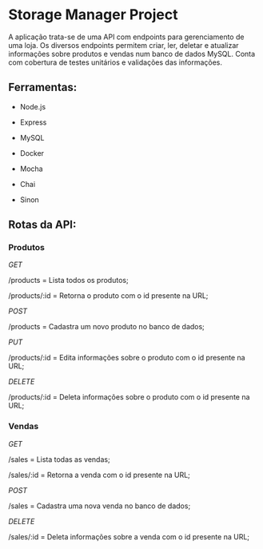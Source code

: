 <h1>Storage Manager Project</h1>

A aplicação trata-se de uma API com endpoints para gerenciamento de uma loja. 
Os diversos endpoints permitem criar, ler, deletar e atualizar informações sobre produtos e vendas num banco de dados MySQL. 
Conta com cobertura de testes unitários e validações das informações.


<h2>Ferramentas:</h2>

- Node.js

- Express

- MySQL

- Docker

- Mocha

- Chai

- Sinon



<h2>Rotas da API:</h2>

<h3>Produtos</h3>

<i>GET</i>

/products = Lista todos os produtos;

/products/:id = Retorna o produto com o id presente na URL;


<i>POST</i>

/products = Cadastra um novo produto no banco de dados;


<i>PUT</i>

/products/:id = Edita informações sobre o produto com o id presente na URL;


<i>DELETE</i>

/products/:id = Deleta informações sobre o produto com o id presente na URL;




<h3>Vendas</h3>


<i>GET</i>

/sales = Lista todas as vendas;

/sales/:id = Retorna a venda com o id presente na URL;


<i>POST</i>

/sales = Cadastra uma nova venda no banco de dados;


<i>DELETE</i>

/sales/:id = Deleta informações sobre a venda com o id presente na URL;




